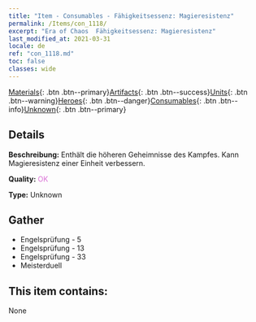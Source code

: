```yaml
---
title: "Item - Consumables - Fähigkeitsessenz: Magieresistenz"
permalink: /Items/con_1118/
excerpt: "Era of Chaos  Fähigkeitsessenz: Magieresistenz"
last_modified_at: 2021-03-31
locale: de
ref: "con_1118.md"
toc: false
classes: wide
---
```

 [Materials](/de/Items/){: .btn .btn--primary}[Artifacts](/de/Items/Artifacts/){: .btn .btn--success}[Units](/de/Items/Units/){: .btn .btn--warning}[Heroes](/de/Items/Heroes/){: .btn .btn--danger}[Consumables](/de/Items/Consumables/){: .btn .btn--info}[Unknown](/de/Items/Unknown/){: .btn .btn--primary}

## Details
 **Beschreibung:** Enthält die höheren Geheimnisse des Kampfes. Kann Magieresistenz einer Einheit verbessern.

 **Quality:** <span style="color: #DA70D6">OK</span>

 **Type:** Unknown

## Gather

*    Engelsprüfung - 5 
*    Engelsprüfung - 13 
*    Engelsprüfung - 33 
*    Meisterduell 

## This item contains:

  None


